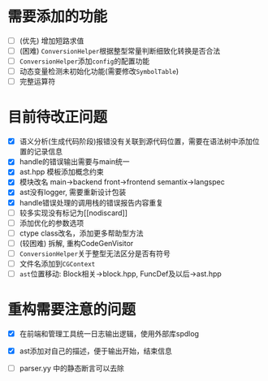 # 需要添加的功能
- [ ] (优先) 增加短路求值
- [ ] (困难) `ConversionHelper`根据整型常量判断细致化转换是否合法
- [ ] `ConversionHelper`添加`config`的配置功能
- [ ] 动态变量检测未初始化功能(需要修改`SymbolTable`)
- [ ] 完整运算符

# 目前待改正问题
- [x] 语义分析(生成代码阶段)报错没有关联到源代码位置，需要在语法树中添加位置的记录信息
- [x] handle的错误输出需要与main统一
- [x] ast.hpp 模板添加概念约束
- [x] 模块改名 main->backend front->frontend semantix->langspec
- [x] ast没有logger, 需要重新设计包装
- [x] handle错误处理的调用栈的错误报告内容重复
- [ ] 较多实现没有标记为[[nodiscard]]
- [ ] 添加优化的参数选项
- [ ] ctype class改名，添加更多帮助型方法
- [ ] (较困难) 拆解, 重构CodeGenVisitor
- [ ] `ConversionHelper`关于整型无法区分是否有符号
- [ ] 文件名添加到`CGContext`
- [ ] `ast`位置移动: Block相关->block.hpp, FuncDef及以后->ast.hpp

# 重构需要注意的问题
- [x] 在前端和管理工具统一日志输出逻辑，使用外部库spdlog
- [x] ast添加对自己的描述，便于输出开始，结束信息
- [ ] parser.yy 中的静态断言可以去除

